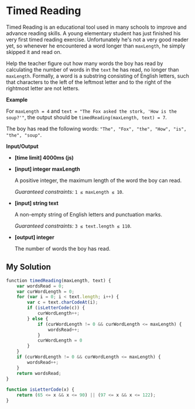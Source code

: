 # Timed Reading
﻿Timed Reading is an educational tool used in many schools to improve and advance reading skills. A young elementary student has just finished his very first timed reading exercise. Unfortunately he's not a very good reader yet, so whenever he encountered a word longer than `maxLength`, he simply skipped it and read on.

Help the teacher figure out how many words the boy has read by calculating the number of words in the `text` he has read, no longer than `maxLength`.
Formally, a word is a substring consisting of English letters, such that characters to the left of the leftmost letter and to the right of the rightmost letter are not letters.

**Example**

For `maxLength = 4` and
`text = "The Fox asked the stork, 'How is the soup?'"`,
the output should be
`timedReading(maxLength, text) = 7`.

The boy has read the following words: `"The", "Fox", "the", "How", "is", "the", "soup"`.

**Input/Output**

*   **[time limit] 4000ms (js)**

*   **[input] integer maxLength**

    A positive integer, the maximum length of the word the boy can read.

    _Guaranteed constraints:_
    `1 ≤ maxLength ≤ 10`.

*   **[input] string text**

    A non-empty string of English letters and punctuation marks.

    _Guaranteed constraints:_
    `3 ≤ text.length ≤ 110`.

*   **[output] integer**

    The number of words the boy has read.


## My Solution
```javascript
﻿function timedReading(maxLength, text) {
    var wordsRead = 0;
    var curWordLength = 0;
    for (var i = 0; i < text.length; i++) {
        var c = text.charCodeAt(i);
        if (isLetterCode(c)) {
            curWordLength++;
        } else {
            if (curWordLength != 0 && curWordLength <= maxLength) {
                wordsRead++;
            }
            curWordLength = 0
        }
    }
    if (curWordLength != 0 && curWordLength <= maxLength) {
        wordsRead++;
    }
    return wordsRead;
}
​
function isLetterCode(x) {
    return (65 <= x && x <= 90) || (97 <= x && x <= 122);
}
```
